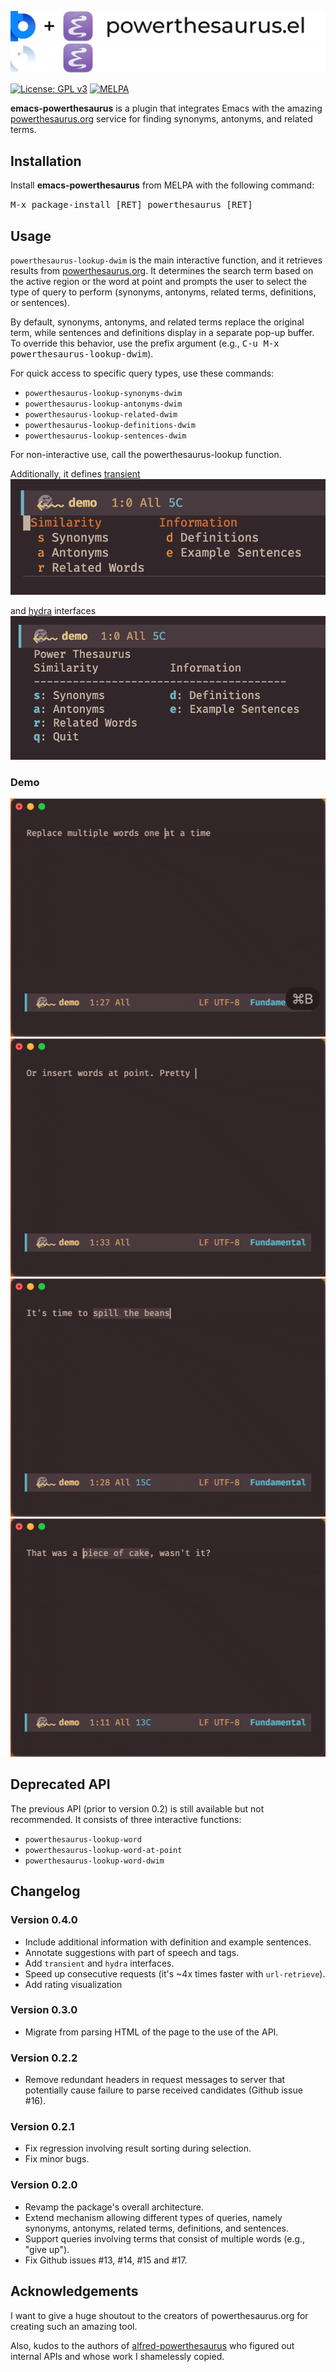 ![emacs-powerthesaurus](assets/emacs-powerthesaurus-light.png#gh-light-mode-only)
![emacs-powerthesaurus](assets/emacs-powerthesaurus-dark.png#gh-dark-mode-only)

[![License: GPL v3](https://img.shields.io/badge/License-GPL%20v3-blue.svg)](https://www.gnu.org/licenses/gpl-3.0) [![MELPA](https://melpa.org/packages/powerthesaurus-badge.svg)](https://melpa.org/#/powerthesaurus)

**emacs-powerthesaurus** is a plugin that integrates Emacs with the amazing [powerthesaurus.org](https://www.powerthesaurus.org) service for finding synonyms, antonyms, and related terms.

## Installation

Install **emacs-powerthesaurus** from MELPA with the following command:

<kbd>M-x package-install [RET] powerthesaurus [RET]</kbd>

## Usage

`powerthesaurus-lookup-dwim` is the main interactive function, and it retrieves results from [powerthesaurus.org](https://www.powerthesaurus.org). It determines the search term based on the active region or the word at point and prompts the user to select the type of query to perform (synonyms, antonyms, related terms, definitions, or sentences).

By default, synonyms, antonyms, and related terms replace the original term, while sentences and definitions display in a separate pop-up buffer. To override this behavior, use the prefix argument (e.g., <kbd>C-u M-x powerthesaurus-lookup-dwim</kbd>).

For quick access to specific query types, use these commands:

* `powerthesaurus-lookup-synonyms-dwim`
* `powerthesaurus-lookup-antonyms-dwim`
* `powerthesaurus-lookup-related-dwim`
* `powerthesaurus-lookup-definitions-dwim`
* `powerthesaurus-lookup-sentences-dwim`

For non-interactive use, call the powerthesaurus-lookup function.

Additionally, it defines [transient](https://github.com/magit/transient)
![transient](assets/transient.png)

and [hydra](https://github.com/abo-abo/hydra) interfaces
![hydra](assets/hydra.png)

### Demo

![demo1](assets/selection-demo.gif)
![demo2](assets/insert-at-point-demo.gif)
![demo3](assets/sentences-demo.gif)
![demo4](assets/definitions-demo.gif)

## Deprecated API

The previous API (prior to version 0.2) is still available but not recommended. It consists of three interactive functions:

* `powerthesaurus-lookup-word`
* `powerthesaurus-lookup-word-at-point`
* `powerthesaurus-lookup-word-dwim`

## Changelog

### Version 0.4.0
* Include additional information with definition and example sentences.
* Annotate suggestions with part of speech and tags.
* Add `transient` and `hydra` interfaces.
* Speed up consecutive requests (it's ~4x times faster with `url-retrieve`).
* Add rating visualization

### Version 0.3.0
* Migrate from parsing HTML of the page to the use of the API.

### Version 0.2.2
* Remove redundant headers in request messages to server that potentially cause
  failure to parse received candidates (Github issue #16).

### Version 0.2.1
* Fix regression involving result sorting during selection.
* Fix minor bugs.

### Version 0.2.0

* Revamp the package's overall architecture.
* Extend mechanism allowing different types of queries, namely
  synonyms, antonyms, related terms, definitions, and sentences.
* Support queries involving terms that consist of multiple words (e.g.,
  "give up").
* Fix Github issues #13, #14, #15 and #17.

## Acknowledgements

I want to give a huge shoutout to the creators of powerthesaurus.org for creating
such an amazing tool.

Also, kudos to the authors of [alfred-powerthesaurus](https://github.com/clarencecastillo/alfred-powerthesaurus) who figured out internal APIs and whose work I shamelessly copied.
